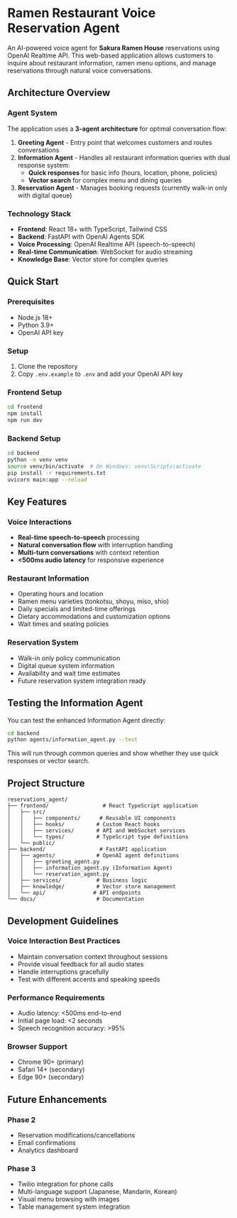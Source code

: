 # Ramen Restaurant Voice Reservation Agent

An AI-powered voice agent for **Sakura Ramen House** reservations using OpenAI Realtime API. This web-based application allows customers to inquire about restaurant information, ramen menu options, and manage reservations through natural voice conversations.

## Architecture Overview

### Agent System
The application uses a **3-agent architecture** for optimal conversation flow:

1. **Greeting Agent** - Entry point that welcomes customers and routes conversations
2. **Information Agent** - Handles all restaurant information queries with dual response system:
   - **Quick responses** for basic info (hours, location, phone, policies)
   - **Vector search** for complex menu and dining queries
3. **Reservation Agent** - Manages booking requests (currently walk-in only with digital queue)

### Technology Stack
- **Frontend**: React 18+ with TypeScript, Tailwind CSS
- **Backend**: FastAPI with OpenAI Agents SDK  
- **Voice Processing**: OpenAI Realtime API (speech-to-speech)
- **Real-time Communication**: WebSocket for audio streaming
- **Knowledge Base**: Vector store for complex queries

## Quick Start

### Prerequisites
- Node.js 18+
- Python 3.9+
- OpenAI API key

### Setup

1. Clone the repository
2. Copy `.env.example` to `.env` and add your OpenAI API key

### Frontend Setup
```bash
cd frontend
npm install
npm run dev
```

### Backend Setup
```bash
cd backend
python -m venv venv
source venv/bin/activate  # On Windows: venv\Scripts\activate
pip install -r requirements.txt
uvicorn main:app --reload
```

## Key Features

### Voice Interactions
- **Real-time speech-to-speech** processing
- **Natural conversation flow** with interruption handling
- **Multi-turn conversations** with context retention
- **<500ms audio latency** for responsive experience

### Restaurant Information
- Operating hours and location
- Ramen menu varieties (tonkotsu, shoyu, miso, shio)
- Daily specials and limited-time offerings
- Dietary accommodations and customization options
- Wait times and seating policies

### Reservation System
- Walk-in only policy communication
- Digital queue system information
- Availability and wait time estimates
- Future reservation system integration ready

## Testing the Information Agent

You can test the enhanced Information Agent directly:

```bash
cd backend
python agents/information_agent.py --test
```

This will run through common queries and show whether they use quick responses or vector search.

## Project Structure

```
reservations_agent/
├── frontend/                 # React TypeScript application
│   ├── src/
│   │   ├── components/      # Reusable UI components
│   │   ├── hooks/          # Custom React hooks
│   │   ├── services/       # API and WebSocket services
│   │   └── types/          # TypeScript type definitions
│   └── public/
├── backend/                 # FastAPI application
│   ├── agents/             # OpenAI agent definitions
│   │   ├── greeting_agent.py
│   │   ├── information_agent.py (Information Agent)
│   │   └── reservation_agent.py
│   ├── services/           # Business logic
│   ├── knowledge/          # Vector store management
│   └── api/               # API endpoints
└── docs/                   # Documentation
```

## Development Guidelines

### Voice Interaction Best Practices
- Maintain conversation context throughout sessions
- Provide visual feedback for all audio states
- Handle interruptions gracefully
- Test with different accents and speaking speeds

### Performance Requirements
- Audio latency: <500ms end-to-end
- Initial page load: <2 seconds
- Speech recognition accuracy: >95%

### Browser Support
- Chrome 90+ (primary)
- Safari 14+ (secondary) 
- Edge 90+ (secondary)

## Future Enhancements

### Phase 2
- Reservation modifications/cancellations
- Email confirmations
- Analytics dashboard

### Phase 3
- Twilio integration for phone calls
- Multi-language support (Japanese, Mandarin, Korean)
- Visual menu browsing with images
- Table management system integration